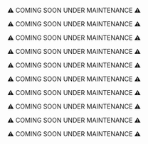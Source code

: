 ⚠️ COMING SOON UNDER MAINTENANCE ⚠️









⚠️ COMING SOON UNDER MAINTENANCE ⚠️













⚠️ COMING SOON UNDER MAINTENANCE ⚠️













⚠️ COMING SOON UNDER MAINTENANCE ⚠️















⚠️ COMING SOON UNDER MAINTENANCE ⚠️












⚠️ COMING SOON UNDER MAINTENANCE ⚠️










⚠️ COMING SOON UNDER MAINTENANCE ⚠️










⚠️ COMING SOON UNDER MAINTENANCE ⚠️








⚠️ COMING SOON UNDER MAINTENANCE ⚠️










⚠️ COMING SOON UNDER MAINTENANCE ⚠️
